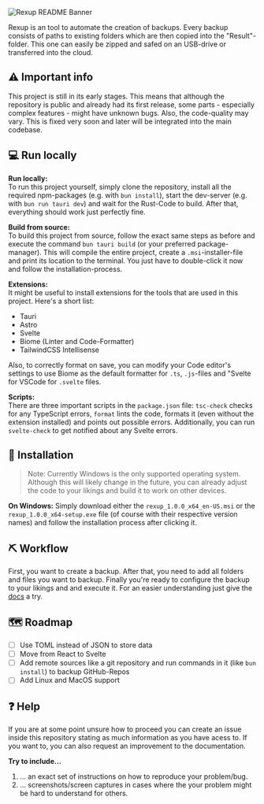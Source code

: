 
![Rexup README Banner](https://github.com/user-attachments/assets/a6eb8af0-28e4-410f-9fc0-f5436b6efc04)

Rexup is an tool to automate the creation of backups. Every backup consists of paths to existing folders which are then copied into the "Result"-folder. 
This one can easily be zipped and safed on an USB-drive or transferred into the cloud.

## ⚠️ Important info

This project is still in its early stages. This means that although the repository is public and already had its first release, some parts - especially complex features - might have unknown bugs. 
Also, the code-quality may vary. This is fixed very soon and later will be integrated into the main codebase.

## 💻 Run locally

**Run locally:** <br/>
To run this project yourself, simply clone the repository, install all the required npm-packages (e.g. with `bun install`), start the dev-server (e.g. with `bun run tauri dev`) and wait for the Rust-Code to build. 
After that, everything should work just perfectly fine.

**Build from source:** <br/>
To build this project from source, follow the exact same steps as before and execute the command `bun tauri build` (or your preferred package-manager). 
This will compile the entire project, create a `.msi`-installer-file and print its location to the terminal. You just have to double-click it now and follow the installation-process.   

**Extensions:** <br/>
It might be useful to install extensions for the tools that are used in this project. Here's a short list:
- Tauri
- Astro
- Svelte
- Biome (Linter and Code-Formatter)
- TailwindCSS Intellisense

Also, to correctly format on save, you can modify your Code editor's settings to use Biome as the default formatter for `.ts`, `.js`-files and "Svelte for VSCode for `.svelte` files. 

**Scripts:** <br/>
There are three important scripts in the `package.json` file: `tsc-check` checks for any TypeScript errors, `format` lints the code, formats it (even without the extension installed) and points out possible errors. Additionally, you can run `svelte-check` to get notified about any Svelte errors.

## 📜 Installation

> Note: Currently Windows is the only supported operating system. Although this will likely change in the future, you can already adjust the code to your likings and build it to work on other devices. 

**On Windows:**
Simply download either the `rexup_1.0.0_x64_en-US.msi` or the `rexup_1.0.0_x64-setup.exe` file (of course with their respective version names) and follow the installation process after clicking it. 

## ⛏️ Workflow

First, you want to create a backup. After that, you need to add all folders and files you want to backup. Finally you're ready to configure the backup to your likings and and execute it. 
For an easier understanding just give the [docs](DOCS.md) a try.

## 🗺️ Roadmap

- [ ] Use TOML instead of JSON to store data
- [ ] Move from React to Svelte
- [ ] Add remote sources like a git repository and run commands in it (like `bun install`) to backup GitHub-Repos
- [ ] Add Linux and MacOS support

## ❓ Help

If you are at some point unsure how to proceed you can create an issue inside this repository stating as much information as you have acess to. If you want to, you can also request an improvement to the documentation.  

**Try to include...**
1. ... an exact set of instructions on how to reproduce your problem/bug.
2. ... screenshots/screen captures in cases where the your problem might be hard to understand for others. 
